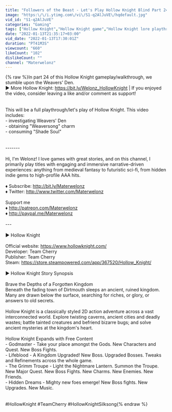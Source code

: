 ```yaml
---
title: "Followers of the Beast - Let's Play Hollow Knight Blind Part 24 [PC Gameplay]"
image: "https:\/\/i.ytimg.com\/vi\/S1-q2AlJuVE\/hqdefault.jpg"
vid_id: "S1-q2AlJuVE"
categories: "Gaming"
tags: ["Hollow Knight","Hollow Knight game","Hollow Knight lore playthrough"]
date: "2022-01-13T21:35:17+03:00"
vid_date: "2022-01-13T17:30:01Z"
duration: "PT41M3S"
viewcount: "660"
likeCount: "102"
dislikeCount: ""
channel: "Materwelonz"
---
```

{% raw %}In part 24 of this Hollow Knight gameplay/walkthrough, we stumble upon the Weavers' Den.<br />► More Hollow Knight: <a rel="nofollow" target="blank" href="https://bit.ly/Welonz_HollowKnight">https://bit.ly/Welonz_HollowKnight</a> | If you enjoyed the video, consider leaving a like and/or comment as support!<br /><br /><br />This will be a full playthrough/let's play of Hollow Knight. This video includes:<br />- investigating Weavers' Den<br />- obtaining &quot;Weaversong&quot; charm<br />- consuming &quot;Shade Soul&quot;<br /><br /><br />-------<br /><br />Hi, I'm Welonz! I love games with great stories, and on this channel, I primarily play titles with engaging and immersive narrative-driven experiences: anything from medieval fantasy to futuristic sci-fi, from hidden indie gems to high-profile AAA hits. <br /><br />♦ Subscribe: <a rel="nofollow" target="blank" href="http://bit.ly/Materwelonz">http://bit.ly/Materwelonz</a><br />♦ Twitter: <a rel="nofollow" target="blank" href="http://www.twitter.com/Materwelonz">http://www.twitter.com/Materwelonz</a><br /><br />Support me<br />♦ <a rel="nofollow" target="blank" href="http://patreon.com/Materwelonz">http://patreon.com/Materwelonz</a><br />♦ <a rel="nofollow" target="blank" href="http://paypal.me/Materwelonz">http://paypal.me/Materwelonz</a><br /><br />---<br /><br />► Hollow Knight<br /><br />Official website: <a rel="nofollow" target="blank" href="https://www.hollowknight.com/">https://www.hollowknight.com/</a><br />Developer: Team Cherry<br />Publisher: Team Cherry<br />Steam: <a rel="nofollow" target="blank" href="https://store.steampowered.com/app/367520/Hollow_Knight/">https://store.steampowered.com/app/367520/Hollow_Knight/</a><br /><br />► Hollow Knight Story Synopsis<br /><br />Brave the Depths of a Forgotten Kingdom<br />Beneath the fading town of Dirtmouth sleeps an ancient, ruined kingdom. Many are drawn below the surface, searching for riches, or glory, or answers to old secrets.<br /><br />Hollow Knight is a classically styled 2D action adventure across a vast interconnected world. Explore twisting caverns, ancient cities and deadly wastes; battle tainted creatures and befriend bizarre bugs; and solve ancient mysteries at the kingdom's heart.<br /><br />Hollow Knight Expands with Free Content<br />- Godmaster - Take your place amongst the Gods. New Characters and Quest. New Boss Fights.<br />- Lifeblood - A Kingdom Upgraded! New Boss. Upgraded Bosses. Tweaks and Refinements across the whole game.<br />- The Grimm Troupe - Light the Nightmare Lantern. Summon the Troupe. New Major Quest. New Boss Fights. New Charms. New Enemies. New Friends.<br />- Hidden Dreams - Mighty new foes emerge! New Boss fights. New Upgrades. New Music.<br /><br /><br />#HollowKnight #TeamCherry #HollowKnightSilksong{% endraw %}
